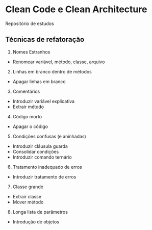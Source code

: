 # Clean Code e Clean Architecture

Repositório de estudos

## Técnicas de refatoração

1. Nomes Estranhos

- Renomear variável, método, classe, arquivo

2. Linhas em branco dentro de métodos

- Apagar linhas em branco

3. Comentários

- Introduzir variável explicativa
- Extrair método

4. Código morto

- Apagar o código

5. Condições confusas (e aninhadas)

- Introduzir cláusula guarda
- Consolidar condições
- Introduzir comando ternário

6. Tratamento inadequado de erros

- Introduzir tratamento de erros

7. Classe grande

- Extrair classe
- Mover método

8. Longa lista de parâmetros

- Introdução de objetos
